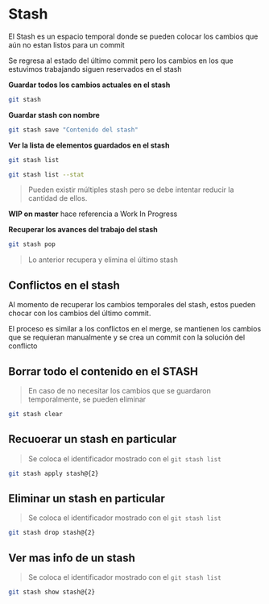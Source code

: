 # Stash

El Stash es un espacio temporal donde se pueden colocar los cambios que aún no estan listos para un commit

Se regresa al estado del último commit pero los cambios en los que estuvimos trabajando siguen reservados en el stash

**Guardar todos los cambios actuales en el stash**

```bash
git stash
```

**Guardar stash con nombre**
```bash
git stash save "Contenido del stash"
```

**Ver la lista de elementos guardados en el stash**
```bash
git stash list
```

```bash
git stash list --stat
```

> Pueden existir múltiples stash pero se debe intentar reducir la cantidad de ellos.

**WIP on master** hace referencia a Work In Progress


**Recuperar los avances del trabajo del stash**
```bash
git stash pop
```
> Lo anterior recupera y elimina el último stash

## Conflictos en el stash

Al momento de recuperar los cambios temporales del stash, estos pueden chocar con los cambios del último commit.

El proceso es similar a los conflictos en el merge, se mantienen los cambios que se requieran manualmente y se crea un commit con la solución del conflicto

## Borrar todo el contenido en el STASH

> En caso de no necesitar los cambios que se guardaron temporalmente, se pueden eliminar
```bash
git stash clear
```

## Recuoerar un stash en particular

> Se coloca el identificador mostrado con el `git stash list`

```bash
git stash apply stash@{2}
```

## Eliminar un stash en particular
> Se coloca el identificador mostrado con el `git stash list`

```bash
git stash drop stash@{2}
```

## Ver mas info de un stash
> Se coloca el identificador mostrado con el `git stash list`
```bash
git stash show stash@{2}
```